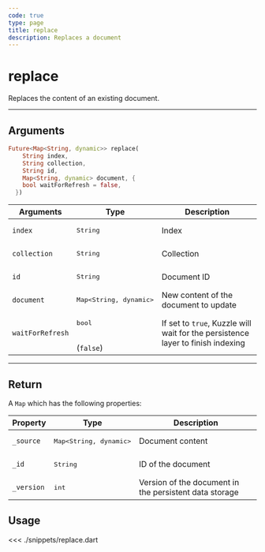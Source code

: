 ```yaml
---
code: true
type: page
title: replace
description: Replaces a document
---
```


# replace

Replaces the content of an existing document.

---

## Arguments

```dart
Future<Map<String, dynamic>> replace(
    String index,
    String collection,
    String id,
    Map<String, dynamic> document, {
    bool waitForRefresh = false,
  })
```

| Arguments          | Type                                         | Description                       |
| ------------------ | -------------------------------------------- | --------------------------------- |
| `index`            | <pre>String</pre>                            | Index                             |
| `collection`       | <pre>String</pre>                            | Collection                        |
| `id`               | <pre>String</pre>                            | Document ID                       |
| `document`         | <pre>Map<String, dynamic></pre> | New content of the document to update |
| `waitForRefresh`   | <pre>bool</pre><br>(`false`)                 | If set to `true`, Kuzzle will wait for the persistence layer to finish indexing|

---

## Return

A `Map` which has the following properties:

| Property     | Type                         | Description                      |
|------------- |----------------------------- |--------------------------------- |
| `_source`    | <pre>Map<String, dynamic></pre> | Document content                 |
| `_id`        | <pre>String</pre>            | ID of the document                       |
| `_version`   | <pre>int</pre>           | Version of the document in the persistent data storage |

## Usage

<<< ./snippets/replace.dart
